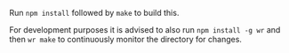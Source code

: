 Run `npm install` followed by `make` to build this.

For development purposes it is advised to also run `npm install -g wr` and then `wr make` to continuously monitor the directory for changes.
